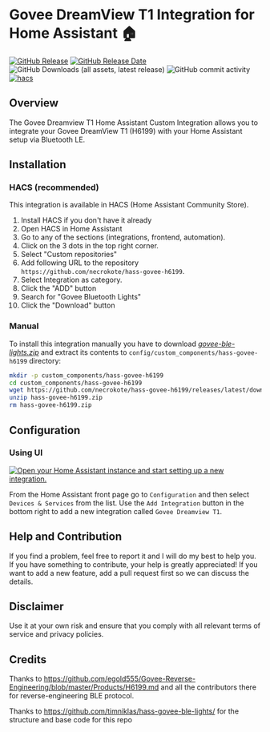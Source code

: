 # Govee DreamView T1 Integration for Home Assistant 🏠

[![GitHub Release](https://img.shields.io/github/v/release/necrokote/hass-govee-h6199?sort=semver&style=for-the-badge&color=green)](https://github.com/necrokote/hass-govee-h6199/releases/)
[![GitHub Release Date](https://img.shields.io/github/release-date/necrokote/hass-govee-h6199?style=for-the-badge&color=green)](https://github.com/necrokote/hass-govee-h6199/releases/)
![GitHub Downloads (all assets, latest release)](https://img.shields.io/github/downloads/necrokote/hass-govee-h6199/latest/total?style=for-the-badge&label=Downloads%20latest%20Release)
![GitHub commit activity](https://img.shields.io/github/commit-activity/m/necrokote/hass-govee-h6199?style=for-the-badge)
[![hacs](https://img.shields.io/badge/HACS-Integration-blue.svg?style=for-the-badge)](https://github.com/hacs/integration)

## Overview

The Govee Dreamview T1 Home Assistant Custom Integration allows you to integrate your Govee DreamView T1 (H6199) with your Home Assistant setup via Bluetooth LE.

## Installation

### HACS (recommended)

This integration is available in HACS (Home Assistant Community Store).

1. Install HACS if you don't have it already
2. Open HACS in Home Assistant
3. Go to any of the sections (integrations, frontend, automation).
4. Click on the 3 dots in the top right corner.
5. Select "Custom repositories"
6. Add following URL to the repository `https://github.com/necrokote/hass-govee-h6199`.
7. Select Integration as category.
8. Click the "ADD" button
9. Search for "Govee Bluetooth Lights"
10. Click the "Download" button

### Manual

To install this integration manually you have to download [_govee-ble-lights.zip_](https://github.com/necrokote/hass-govee-h6199/releases/latest/) and extract its contents to `config/custom_components/hass-govee-h6199` directory:

```bash
mkdir -p custom_components/hass-govee-h6199
cd custom_components/hass-govee-h6199
wget https://github.com/necrokote/hass-govee-h6199/releases/latest/download/hass-govee-h6199.zip
unzip hass-govee-h6199.zip
rm hass-govee-h6199.zip
```

## Configuration

### Using UI

[![Open your Home Assistant instance and start setting up a new integration.](https://my.home-assistant.io/badges/config_flow_start.svg)](https://my.home-assistant.io/redirect/config_flow_start/?domain=hass-govee-h6199)

From the Home Assistant front page go to `Configuration` and then select `Devices & Services` from the list.
Use the `Add Integration` button in the bottom right to add a new integration called `Govee Dreamview T1`.

## Help and Contribution

If you find a problem, feel free to report it and I will do my best to help you.
If you have something to contribute, your help is greatly appreciated!
If you want to add a new feature, add a pull request first so we can discuss the details.

## Disclaimer

Use it at your own risk and ensure that you comply with all relevant terms of service and privacy policies.

## Credits
Thanks to https://github.com/egold555/Govee-Reverse-Engineering/blob/master/Products/H6199.md and all the contributors there for reverse-engineering BLE protocol.

Thanks to https://github.com/timniklas/hass-govee-ble-lights/ for the structure and base code for this repo
